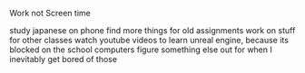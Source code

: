 Work not Screen time

study japanese on phone
find more things for old assignments
work on stuff for other classes
watch youtube videos to learn unreal engine, because its blocked on the school computers
figure something else out for when I inevitably get bored of those

